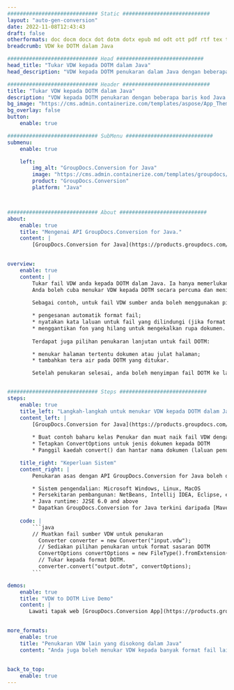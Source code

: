 ```yaml
---
############################# Static ############################
layout: "auto-gen-conversion"
date: 2022-11-08T12:43:43
draft: false
otherformats: doc docm docx dot dotm dotx epub md odt ott pdf rtf tex txt vdx vsdm vsdx vssm vssx vstm vstx vsx vtx xps
breadcrumb: VDW ke DOTM dalam Java

############################# Head ############################
head_title: "Tukar VDW kepada DOTM dalam Java"
head_description: "VDW kepada DOTM penukaran dalam Java dengan beberapa baris kod. Tukar lebih 160 format fail menggunakan API penukaran dokumen GroupDocs untuk Java"

############################# Header ############################
title: "Tukar VDW kepada DOTM dalam Java"
description: "VDW kepada DOTM penukaran dengan beberapa baris kod Java."
bg_image: "https://cms.admin.containerize.com/templates/aspose/App_Themes/V3/images/bg/header1.png"
bg_overlay: false
button:
    enable: true

############################# SubMenu ############################
submenu:
    enable: true

    left:
        img_alt: "GroupDocs.Conversion for Java"
        image: "https://cms.admin.containerize.com/templates/groupdocs/images/product-logos/90x90-noborder/groupdocs-conversion-java.png"
        product: "GroupDocs.Conversion"
        platform: "Java"



############################# About ############################
about:
    enable: true
    title: "Mengenai API GroupDocs.Conversion for Java."
    content: |
        [GroupDocs.Conversion for Java](https://products.groupdocs.com/conversion/java/) ialah API penukaran format fail lanjutan untuk menukar antara imej popular dan format dokumen seperti Microsoft Office, OpenDocument, PDF, HTML, e-mel, CAD. dan banyak lagi dengan hanya beberapa baris kod. API asli secara automatik mengesan format dokumen asal dan menawarkan banyak pilihan untuk menyesuaikan dokumen yang ditukar. Bersama-sama dengan fungsi mengekstrak maklumat daripada dokumen, ia juga menyokong caching hasil penukaran ke cakera tempatan secara lalai. Walau bagaimanapun, sebarang jenis storan cache boleh disokong dengan melaksanakan antara muka yang sesuai - Amazon S3, Dropbox, Google Drive, Windows Azure, Reddis atau mana-mana yang lain.
    

overview:
    enable: true
    content: |
        Tukar fail VDW anda kepada DOTM dalam Java. Ia hanya memerlukan beberapa baris kod Java pada mana-mana platform pilihan anda, seperti Windows, Linux, macOS.
        Anda boleh cuba menukar VDW kepada DOTM secara percuma dan menilai kualiti hasil penukaran. Bersama-sama dengan skrip penukaran fail mudah, anda boleh mencuba pilihan yang lebih canggih untuk memuatkan fail sumber VDW dan menyimpan output DOTM. 
        
        Sebagai contoh, untuk fail VDW sumber anda boleh menggunakan pilihan pemuatan berikut:

        * pengesanan automatik format fail;
        * nyatakan kata laluan untuk fail yang dilindungi (jika format fail menyokongnya);
        * menggantikan fon yang hilang untuk mengekalkan rupa dokumen.
        
        Terdapat juga pilihan penukaran lanjutan untuk fail DOTM:

        * menukar halaman tertentu dokumen atau julat halaman;
        * tambahkan tera air pada DOTM yang ditukar.

        Setelah penukaran selesai, anda boleh menyimpan fail DOTM ke laluan fail setempat anda atau ke mana-mana storan pihak ketiga seperti FTP, Amazon S3, Google Drive, Dropbox dll. Sila ambil perhatian - untuk menukar VDW kepada DOTM, anda tidak perlu memasang sebarang perisian tambahan, seperti MS Office, Open Office, Adobe Acrobat Reader dsb.


############################# Steps ############################
steps:
    enable: true
    title_left: "Langkah-langkah untuk menukar VDW kepada DOTM dalam Java"
    content_left: |
        [GroupDocs.Conversion for Java](https://products.groupdocs.com/conversion/java/) membenarkan pembangun menukar fail VDW kepada DOTM dengan mudah dengan beberapa baris kod.
        
        * Buat contoh baharu kelas Penukar dan muat naik fail VDW dengan laluan penuh
        * Tetapkan ConvertOptions untuk jenis dokumen kepada DOTM
        * Panggil kaedah convert() dan hantar nama dokumen (laluan penuh) dan format (DOTM) sebagai parameter

    title_right: "Keperluan Sistem"
    content_right: |
        Penukaran asas dengan API GroupDocs.Conversion for Java boleh dilakukan dengan hanya beberapa baris kod. API kami disokong pada semua platform dan sistem pengendalian utama. Sebelum melaksanakan kod di bawah, pastikan anda mempunyai prasyarat berikut dipasang pada sistem anda.

        * Sistem pengendalian: Microsoft Windows, Linux, MacOS
        * Persekitaran pembangunan: NetBeans, Intellij IDEA, Eclipse, etc.
        * Java runtime: J2SE 6.0 and above
        * Dapatkan GroupDocs.Conversion for Java terkini daripada [Maven](https://repository.groupdocs.com/webapp/#/artifacts/browse/tree/General/repo/com/groupdocs/groupdocs-conversion)
         
    code: |
        ```java    
        // Muatkan fail sumber VDW untuk penukaran
          Converter converter = new Converter("input.vdw");
          // Sediakan pilihan penukaran untuk format sasaran DOTM
          ConvertOptions convertOptions = new FileType().fromExtension("dotm").getConvertOptions();
          // Tukar kepada format DOTM.
          converter.convert("output.dotm", convertOptions);
        ```

demos:
    enable: true
    title: "VDW to DOTM Live Demo"
    content: |
       Lawati tapak web [GroupDocs.Conversion App](https://products.groupdocs.app/conversion/family) kami dan cuba VDW kepada DOTM penukaran sekarang. Demo percuma mempunyai faedah berikut
          

more_formats:
    enable: true
    title: "Penukaran VDW lain yang disokong dalam Java"
    content: "Anda juga boleh menukar VDW kepada banyak format fail lain. Sila lihat senarai di bawah."
       
       
back_to_top:
    enable: true
---
```

